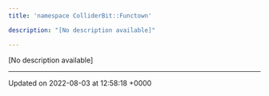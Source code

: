 ```yaml
---
title: 'namespace ColliderBit::Functown'

description: "[No description available]"

---
```







[No description available]






-------------------------------

Updated on 2022-08-03 at 12:58:18 +0000